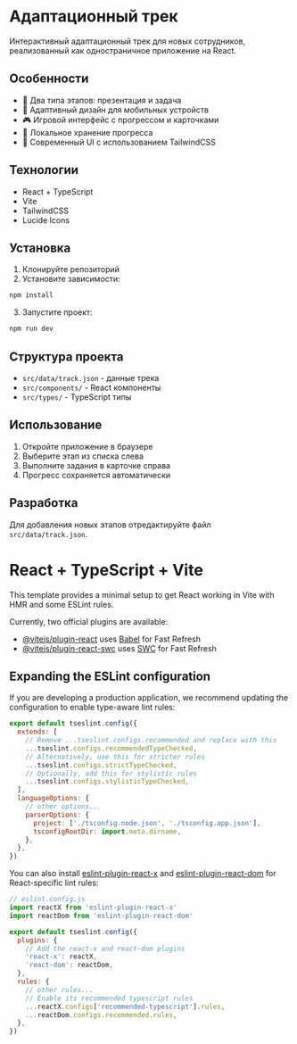 # Адаптационный трек

Интерактивный адаптационный трек для новых сотрудников, реализованный как одностраничное приложение на React.

## Особенности

- 🎯 Два типа этапов: презентация и задача
- 📱 Адаптивный дизайн для мобильных устройств
- 🎮 Игровой интерфейс с прогрессом и карточками
- 💾 Локальное хранение прогресса
- 🎨 Современный UI с использованием TailwindCSS

## Технологии

- React + TypeScript
- Vite
- TailwindCSS
- Lucide Icons

## Установка

1. Клонируйте репозиторий
2. Установите зависимости:
```bash
npm install
```
3. Запустите проект:
```bash
npm run dev
```

## Структура проекта

- `src/data/track.json` - данные трека
- `src/components/` - React компоненты
- `src/types/` - TypeScript типы

## Использование

1. Откройте приложение в браузере
2. Выберите этап из списка слева
3. Выполните задания в карточке справа
4. Прогресс сохраняется автоматически

## Разработка

Для добавления новых этапов отредактируйте файл `src/data/track.json`.

# React + TypeScript + Vite

This template provides a minimal setup to get React working in Vite with HMR and some ESLint rules.

Currently, two official plugins are available:

- [@vitejs/plugin-react](https://github.com/vitejs/vite-plugin-react/blob/main/packages/plugin-react) uses [Babel](https://babeljs.io/) for Fast Refresh
- [@vitejs/plugin-react-swc](https://github.com/vitejs/vite-plugin-react/blob/main/packages/plugin-react-swc) uses [SWC](https://swc.rs/) for Fast Refresh

## Expanding the ESLint configuration

If you are developing a production application, we recommend updating the configuration to enable type-aware lint rules:

```js
export default tseslint.config({
  extends: [
    // Remove ...tseslint.configs.recommended and replace with this
    ...tseslint.configs.recommendedTypeChecked,
    // Alternatively, use this for stricter rules
    ...tseslint.configs.strictTypeChecked,
    // Optionally, add this for stylistic rules
    ...tseslint.configs.stylisticTypeChecked,
  ],
  languageOptions: {
    // other options...
    parserOptions: {
      project: ['./tsconfig.node.json', './tsconfig.app.json'],
      tsconfigRootDir: import.meta.dirname,
    },
  },
})
```

You can also install [eslint-plugin-react-x](https://github.com/Rel1cx/eslint-react/tree/main/packages/plugins/eslint-plugin-react-x) and [eslint-plugin-react-dom](https://github.com/Rel1cx/eslint-react/tree/main/packages/plugins/eslint-plugin-react-dom) for React-specific lint rules:

```js
// eslint.config.js
import reactX from 'eslint-plugin-react-x'
import reactDom from 'eslint-plugin-react-dom'

export default tseslint.config({
  plugins: {
    // Add the react-x and react-dom plugins
    'react-x': reactX,
    'react-dom': reactDom,
  },
  rules: {
    // other rules...
    // Enable its recommended typescript rules
    ...reactX.configs['recommended-typescript'].rules,
    ...reactDom.configs.recommended.rules,
  },
})
```
